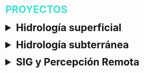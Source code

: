 # <span style="color: turquoise; font-size: 2rem; text-transform: uppercase;">Proyectos</span>

<style>
  details {
    margin-top: 1rem;
  }
  summary.section {
    font-size: 2rem; /* Tamaño de fuente de los títulos */
    font-weight: bold;
  }
  summary.project {
    font-size: 1.5rem; /* Tamaño de fuente de los proyectos */
    font-weight: bold;
    list-style: none; /* Ocultar el triángulo invertido */
  }
  summary.project::-webkit-details-marker {
    display: none; /* Ocultar el triángulo invertido en navegadores WebKit */
  }
  details p, details h2 {
    font-size: 1.5rem; /* Tamaño de fuente del contenido */
    margin-left: 40px; /* Margen izquierdo para los proyectos */
  }
  figure {
    margin-left: 50px; /* Margen izquierdo para las figuras */
    height: auto; /* Mantener la proporción de las imágenes */
  }
  figure img {
    max-width: 50%; /* Tamaño máximo de las imágenes */
    height: auto; /* Mantener la proporción de las imágenes */
  }
  figcaption {
    text-align: left; /* Centrar el texto de los títulos */
    font-style: italic; /* Estilo itálico para los títulos */
  }
</style>

<details>
  <summary class="section">Hidrología superficial</summary>
  
  <details>
    <summary class="project">1. Análisis de Precipitaciones</summary>

Descargué datos de precipitación del Servicio Meteorológico Nacional de una estación de la subcuenca de Zapotitlán, Guerrero. Procesé los datos en Python. Hice una serie mensual y anual. También obtuve la precipitación promedio mensual.

**Herramientas:** Python

**Resultado:**

<figure>
  <img src="images/Hidrologia_superficial/precmensual.jpeg" alt="Proyecto 1">
  <figcaption>Precipitación mensual</figcaption>
  <img src="images/Hidrologia_superficial/precanual.jpeg" alt="Proyecto 2">
  <figcaption>Precipitación anual</figcaption>
  <img src="images/Hidrologia_superficial/promediomensual.jpeg" alt="Proyecto 3">
  <figcaption>Precipitación promedio mensual</figcaption>
</figure>
  </details>


  <details>
    <summary class="project">2. Simulación de infiltración</summary>

Trabajé con datos de intensidad de lluvia de una estación del Observatorio Hidrológico de Instituto de Ingeniería de la UNAM. Apliqué el método de tasa de infiltración constante para estimar la pérdida de agua por infiltración ante una tormenta severa, asumiendo que el suelo tiene siempre la misma capacidad de infiltración. Convertí las tasas de precipitación y de infiltración a láminas y grafiqué la Curva Masa.

**Herramientas:** Python

**Resultado:**

<figure>
  <img src="images/Hidrologia_superficial/curvamasa.jpeg" alt="Proyecto 4">
  <figcaption>Curva Masa</figcaption>
</figure>
  </details>

  <details>
    <summary class="project">3. Análisis de caudal</summary>

Separé los componentes de caudal de una serie de datos hidrométricos de CONAGUA. Apliqué el método de mínimo local y obtuve la gráfica de componentes de Caudal Total, Directo y Base a escala diaria y mensual.

**Herramientas:** Python

**Resultado:**

<figure>
  <img src="images/Hidrologia_superficial/caudaldiaria.jpeg" alt="Proyecto 5">
  <figcaption>Caudal a escala diaria</figcaption>
  <img src="images/Hidrologia_superficial/caudalmensual.jpeg" alt="Proyecto 6">
  <figcaption>Caudal a escala mensual</figcaption>
</figure>
  </details>

  
</details>

<details>
  <summary class="section">Hidrología subterránea</summary>
  
  <details>
    <summary class="project">1. Red de flujo</summary>

Hice la red de flujo de agua subterránea de la zona de Piedras Negras, Coahuila. Primero obtuve curvas de elevación de nivel estático a partir de una interpolación por el método de kriging, empleando los softwares SGEMS, SAGA GIS y QGIS. Después, elaboré un mapa de la piezometría y la geología de la zona; con base en este mapa dibujé las líneas de flujo.

**Herramientas:** SGeMS, SAGA GIS y QGIS.

**Resultado:**

<figure>
  <img src="images/Hidrologia_subterranea/mapa_base (1).png" alt="Proyecto 7">
  <figcaption>Red de flujo</figcaption>
</figure>
  </details>

  
</details>

<details>
  <summary class="section">SIG y Percepción Remota</summary>
  
  <details>
    <summary class="project">1.	Calibración radiométrica y corrección atmosférica</summary>

Trabajé una imagen Landsat-7 en ENVI. Utilicé las herramientas radiometric calibration y flaash atmospheric correction. Utilicé una combinación RGB (4, 3, 2); se observa la vegetación en tonos rojos y un cuerpo de agua en azul.

**Herramientas:** ENVI

**Resultado:**

<figure>
  <img src="images/SIGPR/Correcion.jpeg" alt="Proyecto 8">
  <figcaption>Red de flujo</figcaption>
</figure>
  </details>

  <details>
    <summary class="project">2. Clasificación supervisada y no supervisada</summary>

Realicé una clasificación supervisada y no supervisada de una escena Landsat 8 del área de la Bahía de San Francisco. La escena pertenece al 3 de marzo de 2015. Realicé esta clasificación en ENVI. Hice los dos tipos de clasificación utilizando la herramienta Classification Workflow. También, obtuve las estadísticas de cada clasificación y calculé el área en hectáreas de cada cobertura.
    
**Herramientas:** ENVI

**Resultado:**

<figure>
  <img src="images/SIGPR/clasificacionnosup.jpeg" alt="Proyecto 9">
  <figcaption>Clasificación no supervisada</figcaption>
  <img src="images/SIGPR/clasificacionsup.jpeg" alt="Proyecto 10">
  <figcaption>Clasificación supervisada</figcaption>
</figure>
  </details>

  <details>
    <summary class="project">3. Digitalización de geomorfología</summary>

Digitalicé, manualmente, la geomorfología de la zona fronteriza entre Querétaro e Hidalgo con base en el mapa altimétrico de la zona.

**Herramientas:** QGIS

**Resultado:**

<figure>
  <img src="images/SIGPR/alt.jpeg" alt="Proyecto 11">
  <figcaption>Mapa altimétrico</figcaption>
  <img src="images/SIGPR/dig.jpeg" alt="Proyecto 12">
  <figcaption>Mapa geomorfológico</figcaption>
</figure>
  </details>

  
</details>
